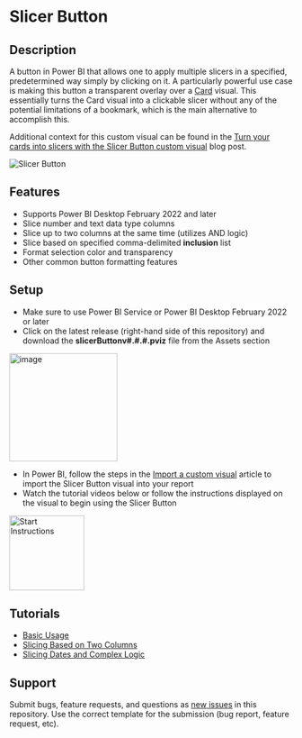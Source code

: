 # Slicer Button

## Description
A button in Power BI that allows one to apply multiple slicers in a specified, predetermined way simply by clicking on it. A particularly powerful use case is making this button a transparent overlay over a [Card](https://docs.microsoft.com/en-us/power-bi/visuals/power-bi-visualization-card) visual. This essentially turns the Card visual into a clickable slicer without any of the potential limitations of a bookmark, which is the main alternative to accomplish this.

Additional context for this custom visual can be found in the [Turn your cards into slicers with the Slicer Button custom visual](https://community.powerbi.com/t5/Community-Blog/Turn-your-cards-into-slicers-with-the-Slicer-Button-custom/ba-p/2676449) blog post.

![Slicer Button](https://user-images.githubusercontent.com/21995128/184308888-21f7c780-ed5b-4e72-9e7b-3f6b8596ad95.gif)

## Features
- Supports Power BI Desktop February 2022 and later
- Slice number and text data type columns
- Slice up to two columns at the same time (utilizes AND logic)
- Slice based on specified comma-delimited **inclusion** list
- Format selection color and transparency
- Other common button formatting features

## Setup
- Make sure to use Power BI Service or Power BI Desktop February 2022 or later
- Click on the latest release (right-hand side of this repository) and download the **slicerButtonv#.#.#.pviz** file from the Assets section

<img width="192" alt="image" src="https://user-images.githubusercontent.com/21995128/176463324-e24979ce-39e6-478c-80f9-c22f4b4cf3b8.png">

- In Power BI, follow the steps in the [Import a custom visual](https://docs.microsoft.com/en-us/power-bi/developer/visuals/import-visual#import-a-visual-file-from-your-local-computer-into-power-bi) article to import the Slicer Button visual into your report
- Watch the tutorial videos below or follow the instructions displayed on the visual to begin using the Slicer Button

<img width="133" alt="Start Instructions" src="https://user-images.githubusercontent.com/21995128/176464710-a7c62a17-5ba4-466c-bd01-b4e144168133.png">

## Tutorials
- [Basic Usage](https://www.youtube.com/watch?v=8x2QoE8M2yA&ab_channel=MattKocak)
- [Slicing Based on Two Columns](https://www.youtube.com/watch?v=Mu9kRZot1d0&ab_channel=MattKocak)
- [Slicing Dates and Complex Logic](https://www.youtube.com/watch?v=_mTS2_dPBZ8&ab_channel=MattKocak)

## Support
Submit bugs, feature requests, and questions as [new issues](https://github.com/mattkocak/powerbi-visuals-slicerbutton/issues/new/choose) in this repository. Use the correct template for the submission (bug report, feature request, etc).

